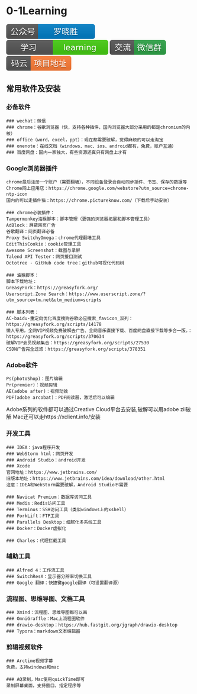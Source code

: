 # 0-1Learning

![alt text](../static/common/svg/luoxiaosheng.svg "公众号")
![alt text](../static/common/svg/luoxiaosheng_learning.svg "学习")
![alt text](../static/common/svg/luoxiaosheng_wechat.svg "微信")
![alt text](../static/common/svg/luoxiaosheng_gitee.svg "码云")

## 常用软件及安装

### 必备软件
```
### wechat：微信
### chrome：谷歌浏览器（快，支持各种插件，国内浏览器大部分采用的都是chromium的内核）
### office（word，excel，ppt）：现在都需要破解，觉得麻烦的可以走淘宝
### onenote：在线文档（windows、mac、ios、android都有，免费，账户互通）
### 百度网盘：国内一家独大，有些资源还真只有网盘上才有
```

### Google浏览器插件
```
chrome最后注册一个账户（需要翻墙），不同设备登录会自动同步插件、书签、保存的数据等
Chrome网上应用店：https://chrome.google.com/webstore?utm_source=chrome-ntp-icon
国内的可以走插件猫：https://chrome.pictureknow.com/（下载后手动安装）

### chrome必装插件：
Tampermonkey油猴脚本：脚本管理（更强的浏览器拓展和脚本管理工具）
AdBlock：屏蔽网页广告
谷歌翻译：网页翻译必备
Proxy SwitchyOmega：chrome代理翻墙工具
EditThisCookie：cookie管理工具
Awesome Screenshot：截图与录屏
Talend API Tester：网页接口测试
Octotree - GitHub code tree：github可视化代码树

### 油猴脚本：
脚本下载地址：
GreasyFork：https://greasyfork.org/
Userscript.Zone Search：https://www.userscript.zone/?utm_source=tm.net&utm_medium=scripts

### 脚本列表：
AC-baidu-重定向优化百度搜狗谷歌必应搜索_favicon_双列：https://greasyfork.org/scripts/14178
懒人专用，全网VIP视频免费破解去广告、全网音乐直接下载、百度网盘直接下载等多合一版。：https://greasyfork.org/scripts/370634
破解VIP会员视频集合：https://greasyfork.org/scripts/27530
CSDN广告完全过滤：https://greasyfork.org/scripts/378351
```

### Adobe软件
```
Ps(photoShop)：图片编辑
Pr(premier)：视频剪辑
AE(adobe after)：视频动效
PDF(adobe arcobat)：PDF阅读器，激活后可以编辑
```
Adobe系列的软件都可以通过Creative Cloud平台去安装,破解可以用adobe zii破解
Mac还可以走https://xclient.info/安装

### 开发工具
```
### IDEA：java程序开发
### WebStorm html：网页开发
### Android Studio：android开发
### Xcode
官网地址：https://www.jetbrains.com/
旧版本地址：https://www.jetbrains.com/idea/download/other.html
注意：IDEA和WebStorm需要破解，Android Studio不需要

### Navicat Premium：数据库访问工具
### Medis：Redis访问工具
### Terminus：SSH访问工具（类似windows上的xshell）
### ForkLift：FTP工具
### Parallels Desktop：细腻化多系统工具
### Docker：Docker虚拟化

### Charles：代理拦截工具

```

### 辅助工具
```
### Alfred 4：工作流工具
### SwitchResX：显示器分辨率切换工具
### Google 翻译：快捷键google翻译（可设置翻译源）
```

### 流程图、思维导图、文档工具
```
### Xmind：流程图、思维导图都可以画
### OmniGraffle：Mac上流程图软件
### drawio-desktop：https://hub.fastgit.org/jgraph/drawio-desktop
### Typora：markdown文本编辑器
```

### 剪辑视频软件
```
### Arctime视频字幕
免费，支持windows和mac

### AQ录制，Mac使用quickTime即可
录制屏幕桌面，支持窗口、指定程序等
```


